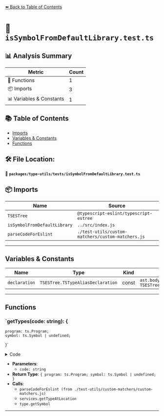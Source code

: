 [⬅️ Back to Table of Contents](../../../index.md)

# 📄 `isSymbolFromDefaultLibrary.test.ts`

## 📊 Analysis Summary

| Metric | Count |
|--------|-------|
| 🔧 Functions | 1 |
| 📦 Imports | 3 |
| 📊 Variables & Constants | 1 |

## 📚 Table of Contents

- [Imports](#imports)
- [Variables & Constants](#variables-constants)
- [Functions](#functions)

## 🛠️ File Location:
📂 **`packages/type-utils/tests/isSymbolFromDefaultLibrary.test.ts`**

## 📦 Imports

| Name | Source |
|------|--------|
| `TSESTree` | `@typescript-eslint/typescript-estree` |
| `isSymbolFromDefaultLibrary` | `../src/index.js` |
| `parseCodeForEslint` | `./test-utils/custom-matchers/custom-matchers.js` |


---

## Variables & Constants

| Name | Type | Kind | Value | Exported |
|------|------|------|-------|----------|
| `declaration` | `TSESTree.TSTypeAliasDeclaration` | const | `ast.body[0] as TSESTree.TSTypeAliasDeclaration` | ✗ |


---

## Functions

### `getTypes(code: string): {
    program: ts.Program;
    symbol: ts.Symbol | undefined;
  }`

<details><summary>Code</summary>

```ts
function getTypes(code: string): {
    program: ts.Program;
    symbol: ts.Symbol | undefined;
  } {
    const { ast, services } = parseCodeForEslint(code);
    const declaration = ast.body[0] as TSESTree.TSTypeAliasDeclaration;
    const type = services.getTypeAtLocation(declaration.id);
    return { program: services.program, symbol: type.getSymbol() };
  }
```
</details>

- **Parameters**:
  - `code: string`
- **Return Type**: `{
    program: ts.Program;
    symbol: ts.Symbol | undefined;
  }`
- **Calls**:
  - `parseCodeForEslint (from ./test-utils/custom-matchers/custom-matchers.js)`
  - `services.getTypeAtLocation`
  - `type.getSymbol`

---